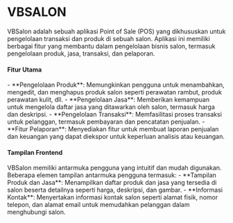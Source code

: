 <h1>VBSALON</h1>

<p>VBSalon adalah sebuah aplikasi Point of Sale (POS) yang dikhususkan untuk pengelolaan transaksi dan produk di sebuah salon. Aplikasi ini memiliki berbagai fitur yang membantu dalam pengelolaan bisnis salon, termasuk pengelolaan produk, jasa, transaksi, dan pelaporan.</p>

<h4>Fitur Utama</h4>
<p>
    - **Pengelolaan Produk**: Memungkinkan pengguna untuk menambahkan, mengedit, dan menghapus produk salon seperti perawatan rambut, produk perawatan kulit, dll.
    - **Pengelolaan Jasa**: Memberikan kemampuan untuk mengelola daftar jasa yang ditawarkan oleh salon, termasuk harga dan deskripsi.
    - **Pengelolaan Transaksi**: Memfasilitasi proses transaksi untuk pelanggan, termasuk pembayaran dan pencatatan penjualan.
    - **Fitur Pelaporan**: Menyediakan fitur untuk membuat laporan penjualan dan keuangan yang dapat diekspor untuk keperluan analisis atau keuangan.
</p>

<h4>Tampilan Frontend</h4>
<p>
    VBSalon memiliki antarmuka pengguna yang intuitif dan mudah digunakan. Beberapa elemen tampilan antarmuka pengguna termasuk:
    - **Tampilan Produk dan Jasa**: Menampilkan daftar produk dan jasa yang tersedia di salon beserta detailnya seperti harga, deskripsi, dan gambar.
    - **Informasi Kontak**: Menyertakan informasi kontak salon seperti alamat fisik, nomor telepon, dan alamat email untuk memudahkan pelanggan dalam menghubungi salon.
</p>

 
